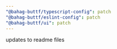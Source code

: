 ```yaml
---
"@bahag-buttf/typescript-config": patch
"@bahag-buttf/eslint-config": patch
"@bahag-buttf/ui": patch
---
```


updates to readme files

